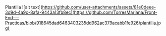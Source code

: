 Plantilla
![alt text](https://github.com/user-attachments/assets/81e0deee-3d9d-4a9c-8afa-9443a13fb8ec](https://github.com/TorresMariana/Front-End---Practicas/blob/918645dad6463403235dd962ac379acabb1fe926/plantilla.jpg)
